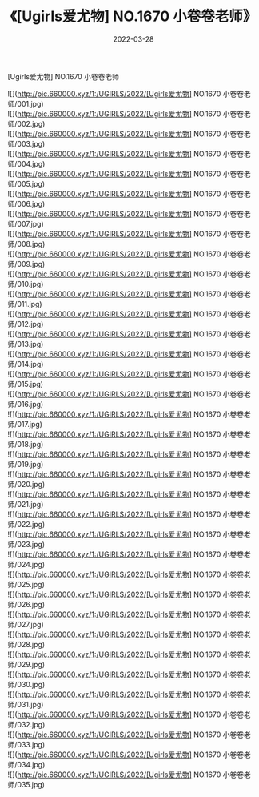 ﻿---
layout: post
title:  《[Ugirls爱尤物] NO.1670 小卷卷老师》
date:   2022-03-28
img: http://pic.660000.xyz/1:/UGIRLS/2022/[Ugirls爱尤物] NO.1670 小卷卷老师/000.jpg
categories: [美女, 清纯, 唯美]
---

[Ugirls爱尤物] NO.1670 小卷卷老师

 ![](http://pic.660000.xyz/1:/UGIRLS/2022/[Ugirls爱尤物] NO.1670 小卷卷老师/001.jpg) <br>![](http://pic.660000.xyz/1:/UGIRLS/2022/[Ugirls爱尤物] NO.1670 小卷卷老师/002.jpg) <br>![](http://pic.660000.xyz/1:/UGIRLS/2022/[Ugirls爱尤物] NO.1670 小卷卷老师/003.jpg) <br>![](http://pic.660000.xyz/1:/UGIRLS/2022/[Ugirls爱尤物] NO.1670 小卷卷老师/004.jpg) <br>![](http://pic.660000.xyz/1:/UGIRLS/2022/[Ugirls爱尤物] NO.1670 小卷卷老师/005.jpg) <br>![](http://pic.660000.xyz/1:/UGIRLS/2022/[Ugirls爱尤物] NO.1670 小卷卷老师/006.jpg) <br>![](http://pic.660000.xyz/1:/UGIRLS/2022/[Ugirls爱尤物] NO.1670 小卷卷老师/007.jpg) <br>![](http://pic.660000.xyz/1:/UGIRLS/2022/[Ugirls爱尤物] NO.1670 小卷卷老师/008.jpg) <br>![](http://pic.660000.xyz/1:/UGIRLS/2022/[Ugirls爱尤物] NO.1670 小卷卷老师/009.jpg) <br>![](http://pic.660000.xyz/1:/UGIRLS/2022/[Ugirls爱尤物] NO.1670 小卷卷老师/010.jpg) <br>![](http://pic.660000.xyz/1:/UGIRLS/2022/[Ugirls爱尤物] NO.1670 小卷卷老师/011.jpg) <br>![](http://pic.660000.xyz/1:/UGIRLS/2022/[Ugirls爱尤物] NO.1670 小卷卷老师/012.jpg) <br>![](http://pic.660000.xyz/1:/UGIRLS/2022/[Ugirls爱尤物] NO.1670 小卷卷老师/013.jpg) <br>![](http://pic.660000.xyz/1:/UGIRLS/2022/[Ugirls爱尤物] NO.1670 小卷卷老师/014.jpg) <br>![](http://pic.660000.xyz/1:/UGIRLS/2022/[Ugirls爱尤物] NO.1670 小卷卷老师/015.jpg) <br>![](http://pic.660000.xyz/1:/UGIRLS/2022/[Ugirls爱尤物] NO.1670 小卷卷老师/016.jpg) <br>![](http://pic.660000.xyz/1:/UGIRLS/2022/[Ugirls爱尤物] NO.1670 小卷卷老师/017.jpg) <br>![](http://pic.660000.xyz/1:/UGIRLS/2022/[Ugirls爱尤物] NO.1670 小卷卷老师/018.jpg) <br>![](http://pic.660000.xyz/1:/UGIRLS/2022/[Ugirls爱尤物] NO.1670 小卷卷老师/019.jpg) <br>![](http://pic.660000.xyz/1:/UGIRLS/2022/[Ugirls爱尤物] NO.1670 小卷卷老师/020.jpg) <br>![](http://pic.660000.xyz/1:/UGIRLS/2022/[Ugirls爱尤物] NO.1670 小卷卷老师/021.jpg) <br>![](http://pic.660000.xyz/1:/UGIRLS/2022/[Ugirls爱尤物] NO.1670 小卷卷老师/022.jpg) <br>![](http://pic.660000.xyz/1:/UGIRLS/2022/[Ugirls爱尤物] NO.1670 小卷卷老师/023.jpg) <br>![](http://pic.660000.xyz/1:/UGIRLS/2022/[Ugirls爱尤物] NO.1670 小卷卷老师/024.jpg) <br>![](http://pic.660000.xyz/1:/UGIRLS/2022/[Ugirls爱尤物] NO.1670 小卷卷老师/025.jpg) <br>![](http://pic.660000.xyz/1:/UGIRLS/2022/[Ugirls爱尤物] NO.1670 小卷卷老师/026.jpg) <br>![](http://pic.660000.xyz/1:/UGIRLS/2022/[Ugirls爱尤物] NO.1670 小卷卷老师/027.jpg) <br>![](http://pic.660000.xyz/1:/UGIRLS/2022/[Ugirls爱尤物] NO.1670 小卷卷老师/028.jpg) <br>![](http://pic.660000.xyz/1:/UGIRLS/2022/[Ugirls爱尤物] NO.1670 小卷卷老师/029.jpg) <br>![](http://pic.660000.xyz/1:/UGIRLS/2022/[Ugirls爱尤物] NO.1670 小卷卷老师/030.jpg) <br>![](http://pic.660000.xyz/1:/UGIRLS/2022/[Ugirls爱尤物] NO.1670 小卷卷老师/031.jpg) <br>![](http://pic.660000.xyz/1:/UGIRLS/2022/[Ugirls爱尤物] NO.1670 小卷卷老师/032.jpg) <br>![](http://pic.660000.xyz/1:/UGIRLS/2022/[Ugirls爱尤物] NO.1670 小卷卷老师/033.jpg) <br>![](http://pic.660000.xyz/1:/UGIRLS/2022/[Ugirls爱尤物] NO.1670 小卷卷老师/034.jpg) <br>![](http://pic.660000.xyz/1:/UGIRLS/2022/[Ugirls爱尤物] NO.1670 小卷卷老师/035.jpg) <br>